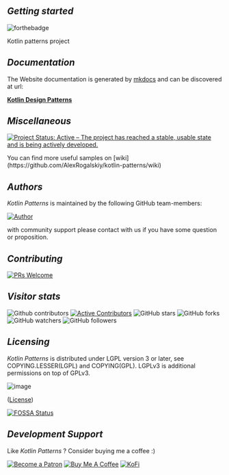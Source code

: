 ## _Getting started_

![forthebadge](https://forthebadge.com/images/badges/built-with-love.svg)

Kotlin patterns project

## _Documentation_

The Website documentation is generated by [mkdocs](https://www.gitbook.com/) and can be discovered at url:

[**Kotlin Design Patterns**](https://alexander-rogalsky.gitbook.io/kotlin-patterns/)

## _Miscellaneous_

<a href="https://www.repostatus.org/#active">
    <img src="https://img.shields.io/badge/Project%20Status-Active-brightgreen?style=for-the-badge" alt="Project Status: Active – The project has reached a stable, usable state and is being actively developed." />
</a>
<p>
    You can find more useful samples on [wiki](https://github.com/AlexRogalskiy/kotlin-patterns/wiki)
</p>

## _Authors_

_Kotlin Patterns_ is maintained by the following GitHub team-members:

[![Author](https://img.shields.io/badge/author-AlexRogalskiy-FB8F0A)](https://github.com/AlexRogalskiy)

with community support please contact with us if you have some question or proposition.

## _Contributing_

[![PRs Welcome](https://img.shields.io/badge/PRs-welcome-brightgreen.svg?style=flat-square)](http://makeapullrequest.com)

## _Visitor stats_

![Github contributors](https://img.shields.io/github/all-contributors/AlexRogalskiy/kotlin-patterns/)
[![Active Contributors](https://api.gitential.com/accounts/2318/projects/4210/badges/active-contributors.svg)](https://app.gitential.com/accounts/2318/projects/4210)
![GitHub stars](https://img.shields.io/github/stars/AlexRogalskiy/kotlin-patterns?style=social)
![GitHub forks](https://img.shields.io/github/forks/AlexRogalskiy/kotlin-patterns?style=social)
![GitHub watchers](https://img.shields.io/github/watchers/AlexRogalskiy/kotlin-patterns?style=social)
![GitHub followers](https://img.shields.io/github/followers/AlexRogalskiy?style=social)

## _Licensing_

_Kotlin Patterns_ is distributed under LGPL version 3 or later, see COPYING.LESSER\(LGPL\) and COPYING\(GPL\).
LGPLv3 is additional permissions on top of GPLv3.

![image](https://user-images.githubusercontent.com/19885116/48661948-6cf97e80-ea7a-11e8-97e7-b45332a13e49.png)

([License](https://github.com/AlexRogalskiy/kotlin-patterns/blob/master/LICENSE.txt))

[![FOSSA Status](https://app.fossa.com/api/projects/git%2Bgithub.com%2FAlexRogalskiy%2Fkotlin-patterns.svg?type=large)](https://app.fossa.com/projects/git%2Bgithub.com%2FAlexRogalskiy%2Fkotlin-patterns?ref=badge_large)

## _Development Support_

Like _Kotlin Patterns_ ? Consider buying me a coffee :\)

[![Become a Patron](https://img.shields.io/badge/Become_Patron-Support_me_on_Patreon-blue.svg?style=flat-square&logo=patreon&color=e64413)](https://www.patreon.com/alexrogalskiy)
[![Buy Me A Coffee](https://img.shields.io/badge/Donate-Buy%20me%20a%20coffee-yellow.svg?logo=buy%20me%20a%20coffee)](https://www.buymeacoffee.com/AlexRogalskiy)
[![KoFi](https://img.shields.io/badge/Donate-Buy%20me%20a%20coffee-yellow.svg?logo=ko-fi)](https://ko-fi.com/alexrogalskiy)
